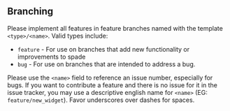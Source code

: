 ## Branching
Please implement all features in feature branches named with the template
`<type>/<name>`.  Valid types include:
  * `feature` - For use on branches that add new functionality or improvements
    to spade
  * `bug` - For use on branches that are intended to address a bug.
  
Please use the `<name>` field to reference an issue number, especially for bugs.
If you want to contribute a feature and there is no issue for it in the issue
tracker, you may use a descriptive english name for `<name>` 
(EG: `feature/new_widget`).  Favor underscores over dashes for spaces.


